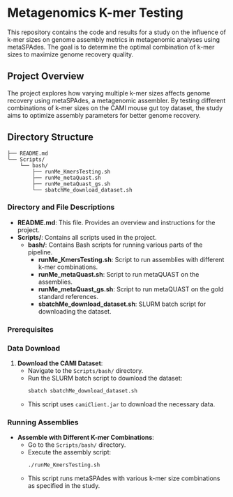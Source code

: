 # Metagenomics K-mer Testing

This repository contains the code and results for a study on the influence of k-mer sizes on genome assembly metrics in metagenomic analyses using metaSPAdes. The goal is to determine the optimal combination of k-mer sizes to maximize genome recovery quality.

## Project Overview

The project explores how varying multiple k-mer sizes affects genome recovery using metaSPAdes, a metagenomic assembler. By testing different combinations of k-mer sizes on the CAMI mouse gut toy dataset, the study aims to optimize assembly parameters for better genome recovery.

## Directory Structure

```text
├── README.md
└── Scripts/
    └── bash/
        ├── runMe_KmersTesting.sh
        ├── runMe_metaQuast.sh
        ├── runMe_metaQuast_gs.sh
        └── sbatchMe_download_dataset.sh
```

### Directory and File Descriptions

- **README.md**: This file. Provides an overview and instructions for the project.
- **Scripts/**: Contains all scripts used in the project.
  - **bash/**: Contains Bash scripts for running various parts of the pipeline.
    - **runMe_KmersTesting.sh**: Script to run assemblies with different k-mer combinations.
    - **runMe_metaQuast.sh**: Script to run metaQUAST on the assemblies.
    - **runMe_metaQuast_gs.sh**: Script to run metaQUAST on the gold standard references.
    - **sbatchMe_download_dataset.sh**: SLURM batch script for downloading the dataset.

### Prerequisites

### Data Download

1. **Download the CAMI Dataset**:
   - Navigate to the `Scripts/bash/` directory.
   - Run the SLURM batch script to download the dataset:
        ```bash
        sbatch sbatchMe_download_dataset.sh
        ```
   - This script uses `camiClient.jar` to download the necessary data.
  
### Running Assemblies

- **Assemble with Different K-mer Combinations**:
    - Go to the `Scripts/bash/` directory.
    - Execute the assembly script:
        ```bash
        ./runMe_KmersTesting.sh
        ```
    - This script runs metaSPAdes with various k-mer size combinations as specified in the study.